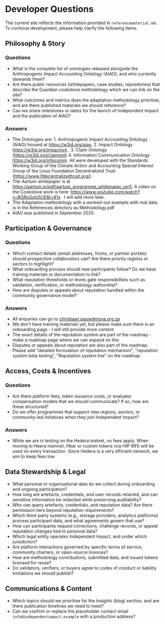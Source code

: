 # Developer Questions

The current site reflects the information provided in `referencematerial.md`. To continue development, please help clarify the following items.

## Philosophy & Story

### Questions
- What is the complete list of ontologies released alongside the Anthropogenic Impact Accounting Ontology (AIAO), and who currently stewards them?
- Are there public resources (whitepapers, case studies, repositories) that describe the Guardian cookstove methodology which we can link on the site?
- What outcomes and metrics does the adaptation methodology prioritise, and are there published materials we should reference?
- Can we share milestones or dates for the launch of Independent Impact and the publication of AIAO?

### Answers

- The Ontologies are: 1. Anthropogenic Impact Accounting Ontology (AIAO) housed at https://w3id.org/aiao, 2. Impact Ontology https://w3id.org/impactont , 3. Claim Ontology (https://w3id.org/claimont) 4. Information Communication Ontology https://w3id.org/infocomm. All were developed with the Standards Working Group of the Climate Action and Accounting Special Interest Group of the Linux Foundation Decentralized Trust (https://www.lfdecentralizedtrust.org/)
- The Aartum whitepaper is at https://aartum.io/pdf/aartum_programme_whitepaper_ver5. A video on the Cookstove work is here: https://www.youtube.com/watch?v=BQRoSuIp5UE&t=81s . I will add more later. 
- The Adaptation methodology with a worked-out example with real data is in the References directory as Methodology.pdf
- AIAO was published in September 2025. 
  

## Participation & Governance

### Questions
- Which contact details (email addresses, forms, or partner portals) should prospective collaborators use? Are there priority regions or sectors to highlight?
- What onboarding process should new participants follow? Do we have training materials or documentation to link?
- What reputation thresholds or levels gate responsibilities such as validation, verification, or methodology authorship?
- How are disputes or appeals about reputation handled within the community governance model?

### Answers
- All enquiries can go to christiaan.pauw@nova.org.za
- We don't have training materials yet, but please make sure there is an onboarding page - I will still provide more content
- The exact details of the reputation system are part of the roadmap - make a roadmap page where we can expand on this
- Disputes or appeals about reputation are also part of the roadmap. Please add "detailed formulation of reputation mechanism", "reputation system beta testing", "Reputation system live" on the roadmap. 

## Access, Costs & Incentives
### Questions
- Are there platform fees, token issuance costs, or evaluator compensation models that we should communicate? If so, how are these structured?
- Do we offer programmes that support new regions, sectors, or community-led initiatives when they join Independent Impact?

### Answers
- While we are in testing on the Hedera testnet, no fees apply. When moving to Heera mainnet, Hbar or custom tokens (via HIP 991) will be used on every transaction. Since Hedera is a very efficient network, we aim to keep fees low. 


## Data Stewardship & Legal
- What personal or organisational data do we collect during onboarding and ongoing participation?
- How long are artefacts, credentials, and user records retained, and can sensitive information be redacted while preserving auditability?
- Who can query artefacts, credentials, and reputation data? Are there permission tiers beyond reputation requirements?
- Which third-party systems (e.g., storage providers, analytics platforms) process participant data, and what agreements govern that use?
- How can participants request corrections, challenge records, or appeal reputation changes tied to personal data?
- Which legal entity operates Independent Impact, and under which jurisdiction?
- Are platform interactions governed by specific terms of service, community charters, or open-source licences?
- How are methodology contributions, submitted data, and issued tokens licensed for reuse?
- Do validators, verifiers, or buyers agree to codes of conduct or liability limitations we should publish?

## Communications & Content
- Which topics should we prioritise for the Insights (blog) section, and are there publication timelines we need to meet?
- Can we confirm or replace the placeholder contact email `info@independentimpact.example` with a production address?
